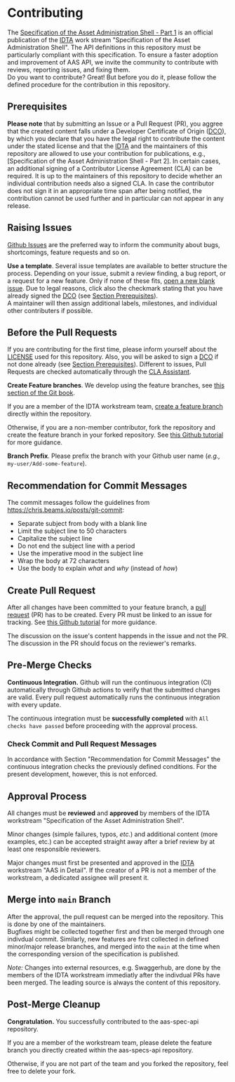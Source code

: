 # Contributing

The [Specification of the Asset Administration Shell - Part 1] is an official publication of the [IDTA] work stream "Specification of the Asset Administration Shell".
The API definitions in this repository must be particularly compliant with this specification.
To ensure a faster adoption and improvement of AAS API, we invite the community to contribute with reviews, reporting issues, and fixing them.  
Do you want to contribute? Great! But before you do it, please follow the defined procedure for the contribution in this repository. 

[Specification of the Asset Administration Shell - Part 1]: https://industrialdigitaltwin.org/en/content-hub/


## Prerequisites

**Please note** that by submitting an Issue or a Pull Request (PR), you aggree that the created content falls under a Developer Certificate of Origin ([DCO]), by which you declare that you have the legal right to contribute the content under the stated license and that the [IDTA] and the maintainers of this repository are allowed to use your contribution for publications, e.g., [Specification of the Asset Administration Shell - Part 2]. In certain cases, an additional signing of a Contributor License Agreement (CLA) can be required. It is up to the maintainers of this repository to decide whether an individual contribution needs also a signed CLA. In case the contributor does not sign it in an appropriate time span after being notified, the contribution cannot be used further and in particular can not appear in any release.

[DCO]: https://developercertificate.org 


## Raising Issues

[Github Issues](https://github.com/admin-shell-io/aas-specs-api/issues) are the preferred way to inform the community about bugs, shortcomings, feature requests and so on.  


**Use a template**. Several issue templates are available to better structure the process. Depending on your issue, submit a review finding, a bug report, or a request for a new feature. Only if none of these fits, [open a new blank issue](https://github.com/admin-shell-io/aas-specs-api/issues/new). Due to legal reasons, click also the checkmark stating that you have already signed the [DCO] (see [Section Prerequisites](#prerequisites)).  
A maintainer will then assign additional labels, milestones, and individual other contributers if possible.


## Before the Pull Requests

If you are contributing for the first time, please inform yourself about the [LICENSE](./LICENSE.txt) used for this repository. Also, you will be asked to sign a [DCO] if not done already (see [Section Prerequisites](#prerequisites)). Different to issues, Pull Requests are checked automatically through the [CLA Assistant](https://cla-assistant.io).


**Create Feature branches**.
We develop using the feature branches, see [this section of the Git book].

[this section of the Git book]: https://git-scm.com/book/en/v2/Git-Branching-Branching-Workflows.

If you are a member of the IDTA workstream team, [create a feature branch] directly within the repository.

[create a feature branch]: https://docs.github.com/en/pull-requests/collaborating-with-pull-requests/proposing-changes-to-your-work-with-pull-requests/creating-and-deleting-branches-within-your-repository

Otherwise, if you are a non-member contributor, fork the repository and create the feature branch in your forked repository. See [this Github tutorial] for more guidance. 

[this Github tutorial]: https://help.github.com/en/github/collaborating-with-issues-and-pull-requests/creating-a-pull-request-from-a-fork



**Branch Prefix**.
Please prefix the branch with your Github user name (*e.g.,* `my-user/Add-some-feature`).

## Recommendation for Commit Messages

The commit messages follow the guidelines from https://chris.beams.io/posts/git-commit:
* Separate subject from body with a blank line
* Limit the subject line to 50 characters
* Capitalize the subject line
* Do not end the subject line with a period
* Use the imperative mood in the subject line
* Wrap the body at 72 characters
* Use the body to explain *what* and *why* (instead of *how*)

## Create Pull Request
After all changes have been committed to your feature branch, a [pull request] (PR) has to be created.
Every PR must be linked to an issue for tracking.
See [this Github tutorial] for more guidance. 

[pull request]: https://docs.github.com/en/pull-requests/collaborating-with-pull-requests/proposing-changes-to-your-work-with-pull-requests/creating-a-pull-request

[link PR to issue]: https://docs.github.com/en/issues/tracking-your-work-with-issues/linking-a-pull-request-to-an-issue

The discussion on the issue's content happends in the issue and not the PR. The discussion in the PR should focus on the reviewer's remarks.

## Pre-Merge Checks
**Continuous Integration.**
Github will run the continuous integration (CI) automatically through Github actions to verify that the submitted changes are valid.
Every pull request automatically runs the continuous integration with every update.

The continuous integration must be **successfully completed** with `All checks have passed` before proceeding with the approval process.


### Check Commit and Pull Request Messages
In accordance with Section "Recommendation for Commit Messages" the continuous integration checks the previously defined conditions.
For the present development, however, this is not enforced.

## Approval Process
All changes must be **reviewed** and **approved** by members of the IDTA workstream "Specification of the Asset Administration Shell".

Minor changes (simple failures, typos, *etc.*) and additional content (more examples, etc.) can be accepted straight away after a brief review by at least one responsible reviewers.

Major changes must first be presented and approved in the [IDTA] workstream "AAS in Detail". If the creator of a PR is not a member of the workstream, a dedicated assignee will present it.

[Platform Industrie 4.0]: http://www.plattform-i40.de
[IDTA]: https://industrialdigitaltwin.org/


## Merge into `main` Branch

After the approval, the pull request can be merged into the repository. This is done by one of the maintainers.  
Bugfixes might be collected together first and then be merged through one indivdual commit. Similarly, new features are first collected in defined minor/major release branches, and merged into the `main` at the time when the corresponding version of the specification is published.

*Note:* Changes into external resources, e.g. Swaggerhub, are done by the members of the IDTA workstream immediatly after the indivdual PRs have been merged. The leading source is always the content of this repository. 


## Post-Merge Cleanup
**Congratulation.**
You successfully contributed to the aas-spec-api repository.

If you are a member of the workstream team, please delete the feature branch you directly created within the aas-specs-api repository.

Otherwise, if you are not part of the team and you forked the repository, feel free to delete your fork.
